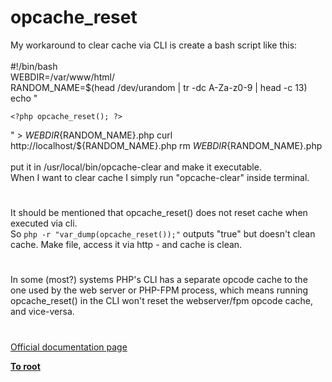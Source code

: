 # opcache_reset



My workaround to clear cache via CLI is create a bash script like this:<br><br>#!/bin/bash<br>WEBDIR=/var/www/html/<br>RANDOM_NAME=$(head /dev/urandom | tr -dc A-Za-z0-9 | head -c 13)<br>echo "

```
<?php opcache_reset(); ?>
```
" &gt; ${WEBDIR}${RANDOM_NAME}.php
curl http://localhost/${RANDOM_NAME}.php
rm ${WEBDIR}${RANDOM_NAME}.php<br><br>put it in /usr/local/bin/opcache-clear and make it executable. <br>When I want to clear cache I simply run "opcache-clear" inside terminal.  

#

It should be mentioned that opcache_reset() does not reset cache when executed via cli. <br>So `php -r "var_dump(opcache_reset());"` outputs "true" but doesn&apos;t clean cache. Make file, access it via http - and cache is clean.  

#

In some (most?) systems PHP&apos;s CLI has a separate opcode cache to the one used by the web server or PHP-FPM process, which means running opcache_reset() in the CLI won&apos;t reset the webserver/fpm opcode cache, and vice-versa.  

#

[Official documentation page](https://www.php.net/manual/en/function.opcache-reset.php)

**[To root](/README.md)**